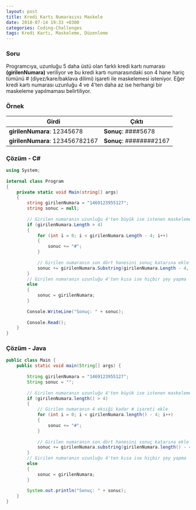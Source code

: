 ```yaml
---
layout: post
title: Kredi Kartı Numarasını Maskele
date: 2018-07-14 19:33 +0300
categories: Coding-Challenges
tags: Kredi Kartı, Maskeleme, Düzenleme
---
```

### Soru
Programcıya, uzunluğu 5 daha üstü olan farklı kredi kartı numarası **(girilenNumara)** veriliyor ve bu kredi kartı numarasındaki son 4 hane hariç tümünü # (diyez/kare/baklava dilimi) işareti ile maskelemesi isteniyor. Eğer kredi kartı numarası uzunluğu 4 ve 4’ten daha az ise herhangi bir maskeleme yapılmaması belirtiliyor.

### Örnek

| Girdi                           | Çıktı                   |
|---------------------------------|-------------------------|
| **girilenNumara**: 12345678     | **Sonuç**: ####5678     |
| **girilenNumara**: 123456782167 | **Sonuç**: ########2167 |

### Çözüm - C#
```csharp
using System;
 
internal class Program
{
    private static void Main(string[] args)
    {
        string girilenNumara = "1469123955127";
        string sonuc = null;
 
        // Girilen numaranın uzunluğu 4'ten büyük ise istenen maskelemeyi yap    
        if (girilenNumara.Length > 4)
        {
            for (int i = 0; i < girilenNumara.Length - 4; i++)
            {
                sonuc += "#";
            }
 
            // Girilen numaranın son dört hanesini sonuç katarına ekle
            sonuc += girilenNumara.Substring(girilenNumara.Length - 4, 4);
        }
        // Girilen numaranın uzunluğu 4'ten kısa ise hiçbir şey yapma
        else
        {
            sonuc = girilenNumara;
        }
 
        Console.WriteLine("Sonuç: " + sonuc);
 
        Console.Read();
    }
}
```

### Çözüm - Java
```java
public class Main {
    public static void main(String[] args) {
 
        String girilenNumara = "1469123955127";
        String sonuc = "";
 
        // Girilen numaranın uzunluğu 4'ten büyük ise istenen maskelemeyi yap
        if (girilenNumara.length() > 4)
        {
            // Girilen numaranın 4 eksiği kadar # işareti ekle
            for (int i = 0; i < girilenNumara.length() - 4; i++)
            {
                sonuc += "#";
            }
 
            // Girilen numaranın son dört hanesini sonuç katarına ekle
            sonuc += girilenNumara.substring(girilenNumara.length() - 4);
        }
        // Girilen numaranın uzunluğu 4'ten kısa ise hiçbir şey yapma
        else
        {
            sonuc = girilenNumara;
        }
 
        System.out.println("Sonuç: " + sonuc);
    }
}
```